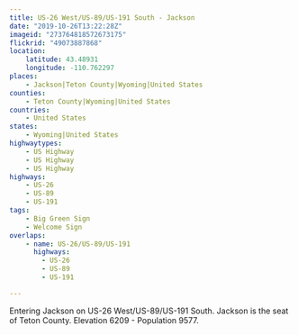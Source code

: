 ```yaml
---
title: US-26 West/US-89/US-191 South - Jackson
date: "2019-10-26T13:22:28Z"
imageid: "273764818572673175"
flickrid: "49073887868"
location:
    latitude: 43.48931
    longitude: -110.762297
places:
    - Jackson|Teton County|Wyoming|United States
counties:
    - Teton County|Wyoming|United States
countries:
    - United States
states:
    - Wyoming|United States
highwaytypes:
    - US Highway
    - US Highway
    - US Highway
highways:
    - US-26
    - US-89
    - US-191
tags:
    - Big Green Sign
    - Welcome Sign
overlaps:
    - name: US-26/US-89/US-191
      highways:
        - US-26
        - US-89
        - US-191

---
```

Entering Jackson on US-26 West/US-89/US-191 South.  Jackson is the seat of Teton County.  Elevation 6209 - Population 9577.